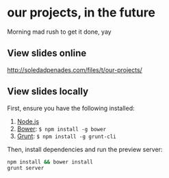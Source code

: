# our projects, in the future

Morning mad rush to get it done, yay

## View slides online

http://soledadpenades.com/files/t/our-projects/

## View slides locally

First, ensure you have the following installed:

1. [Node.js](http://nodejs.org)
2. [Bower](http://bower.io): `$ npm install -g bower`
3. [Grunt](http://gruntjs.com): `$ npm install -g grunt-cli`

Then, install dependencies and run the preview server:

```bash
npm install && bower install
grunt server
```
